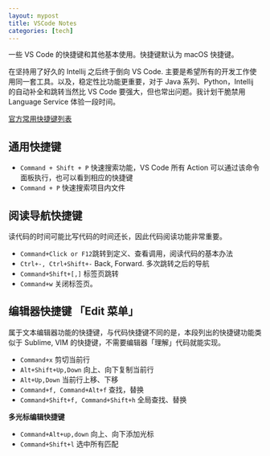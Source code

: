 ```yaml
---
layout: mypost
title: VSCode Notes
categories: [tech]
---
```


一些 VS Code 的快捷键和其他基本使用。快捷键默认为 macOS 快捷键。

在坚持用了好久的 Intellij 之后终于倒向 VS Code. 主要是希望所有的开发工作使用同一套工具。以及，稳定性比功能更重要，对于 Java 系列、Python，Intellij 的自动补全和跳转当然比 VS Code 要强大，但也常出问题。我计划干脆禁用 Language Service 体验一段时间。

[官方常用快捷键列表](https://code.visualstudio.com/shortcuts/keyboard-shortcuts-macos.pdf)

## 通用快捷键

- `Command + Shift + P` 快速搜索功能，VS Code 所有 Action 可以通过该命令面板执行，也可以看到相应的快捷键
- `Command + P` 快速搜索项目内文件

## 阅读导航快捷键

读代码的时间可能比写代码的时间还长，因此代码阅读功能非常重要。

- `Command+Click or F12`跳转到定义、查看调用，阅读代码的基本办法
- `Ctrl+-, Ctrl+Shift+-` Back, Forward. 多次跳转之后的导航
- `Command+Shift+[,]` 标签页跳转
- `Command+w` 关闭标签页。

## 编辑器快捷键 「Edit 菜单」

属于文本编辑器功能的快捷键，与代码快捷键不同的是，本段列出的快捷键功能类似于 Sublime, VIM 的快捷键，不需要编辑器「理解」代码就能实现。

- `Command+x` 剪切当前行
- `Alt+Shift+Up,Down` 向上、向下复制当前行
- `Alt+Up,Down` 当前行上移、下移
- `Command+f, Command+Alt+f` 查找，替换
- `Command+Shift+f, Command+Shift+h` 全局查找、替换

**多光标编辑快捷键**

- `Command+Alt+up,down` 向上、向下添加光标
- `Command+Shift+l` 选中所有匹配
